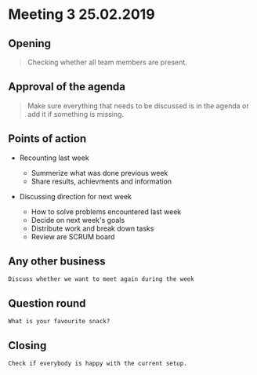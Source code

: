 # Meeting 3 25.02.2019


## Opening
> Checking whether all team members are present.


## Approval of the agenda
> Make sure everything that needs to be discussed is in the agenda or add it if something is missing.

## Points of action

* Recounting last week
    * Summerize what was done previous week
    * Share results, achievments and information

* Discussing direction for next week
    * How to solve problems encountered last week
    * Decide on next week's goals
    * Distribute work and break down tasks
    * Review are SCRUM board

## Any other business
    Discuss whether we want to meet again during the week

## Question round
    What is your favourite snack?

## Closing
    Check if everybody is happy with the current setup.

